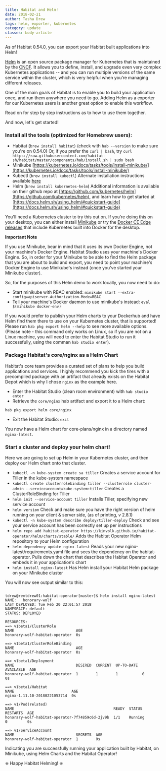 ```yaml
---
title: Habitat and Helm!
date: 2018-02-21
author: Tasha Drew
tags: helm, exporter, kubernetes
category: update
classes: body-article
---
```


As of Habitat 0.54.0, you can export your Habitat built applications into Helm! 

[Helm](https://helm.sh/) is an open source package manager for Kubernetes that is maintained by the [CNCF](https://www.cncf.io/). It allows you to define, install, and upgrade even very complex Kubernetes applications -- and you can run multiple versions of the same service within the cluster, which is very helpful when you’re managing different releases.

One of the main goals of Habitat is to enable you to build your application once, and run them anywhere you need to go. Adding Helm as a exporter for our Kubernetes users is another great option to enable this workflow.

Read on for step by step instructions as to how to use them together.  

And now, let's get started! 

### Install all the tools (optimized for Homebrew users): 

* Habitat (`brew install habitat`) (check with `hab --version` to make sure you're on 0.54.0) Or, if you prefer the `curl | bash`, try `curl https://raw.githubusercontent.com/habitat-sh/habitat/master/components/hab/install.sh | sudo bash`
* Minikube [https://kubernetes.io/docs/tasks/tools/install-minikube/](https://kubernetes.io/docs/tasks/tools/install-minikube/) 
* Kubectl (`brew install kubectl`) Alternate installation instructions available [here](https://kubernetes.io/docs/tasks/tools/install-kubectl/)
* Helm (`brew install kubernetes-helm`) Additional information is available on their github repo at [https://github.com/kubernetes/helm](https://github.com/kubernetes/helm), and learn how to get started at [https://docs.helm.sh/using_helm/#quickstart-guide](https://docs.helm.sh/using_helm/#quickstart-guide)

You'll need a Kubernetes cluster to try this out on. If you're doing this on your desktop, you can either install [Minikube](https://kubernetes.io/docs/tasks/tools/install-minikube/) or try the [Docker CE Edge releases](https://docs.docker.com/edge/) that include Kubernetes built into Docker for the desktop.

**Important Note** 

If you use Minikube, bear in mind that it uses its own Docker Engine, not your machine's Docker Engine. Habitat Studio uses your machine's Docker Engine. So, in order for your Minikube to be able to find the Helm package that you are about to build and export, you need to point your machine's Docker Engine to use Minikube's instead (once you've started your Minikube cluster).

So, for the purposes of this Helm demo to work locally, you now need to do: 

* Start minikube with RBAC enabled: `minikube start --extra-config=apiserver.Authorization.Mode=RBAC` 
* Tell your machine's Docker daemon to use minikube's instead: `eval $(minikube docker-env)`

If you would prefer to publish your Helm charts to your Dockerhub and have Helm find them there to use on your Kubernetes cluster, that is supported! Please run `hab pkg export helm --help` to see more available options. (Please note - this command only works on Linux, so if you are not on a Linux machine, you will need to enter the Habitat Studio to run it successfully, using the comman `hab studio enter`). 

### Package Habitat's core/nginx as a Helm Chart

Habitat's core team provides a curated set of plans to help you build applications and services. I highly recommend you kick the tires with a precompiled package with an artifact that already exists on the Habitat Depot which is why I chose `nginx` as the example here.

* Enter the Habitat Studio (clean room environment) with `hab studio enter`
* Retrieve the `core/nginx` hab artifact and export it to a Helm chart:

`hab pkg export helm core/nginx`

* Exit the Habitat Studio: `exit`

You now have a Helm chart for core-plans/nginx in a directory named `nginx-latest`.

### Start a cluster and deploy your helm chart!

Here we are going to set up Helm in your Kubernetes cluster, and then deploy our Helm chart onto that cluster.

* `kubectl -n kube-system create sa tiller` Creates a service account for Tiller in the kube-system namespace
* `kubectl create clusterrolebinding tiller --clusterrole cluster-admin --serviceaccount=kube-system:tiller` Creates a ClusterRoleBinding for Tiller
* `helm init --service-account tiller` Installs Tiller, specifying new service account 
* `helm version` Check and make sure you have the right version of helm running on your client & server side, (as of printing, v 2.8.1) 
* `kubectl -n kube-system describe deploy/tiller-deploy` Check and see your service account has been correctly set up per instructions
* `helm repo add habitat-operator https://kinvolk.github.io/habitat-operator/helm/charts/stable/` Adds the Habitat Operator Helm repository to your Helm configuration
* `helm dependency update nginx-latest` Reads your new nginx-latest/requirements.yaml file and sees the dependency on the habitat-operator. Pulls down the chart that describes the Habitat Operator and embeds it in your application’s chart
* `helm install nginx-latest` Has Helm install your Habitat Helm package on your Minikube cluster

You will now see output similar to this: 

```

tdrew@remtdrew01:habitat-operator[master]$ helm install nginx-latest
NAME:   honorary-wolf
LAST DEPLOYED: Tue Feb 20 22:01:57 2018
NAMESPACE: default
STATUS: DEPLOYED

RESOURCES:
==> v1beta1/ClusterRole
NAME                            AGE
honorary-wolf-habitat-operator  0s

==> v1beta1/ClusterRoleBinding
NAME                            AGE
honorary-wolf-habitat-operator  0s

==> v1beta1/Deployment
NAME                            DESIRED  CURRENT  UP-TO-DATE  AVAILABLE  AGE
honorary-wolf-habitat-operator  1        1        1           0          0s

==> v1beta1/Habitat
NAME                          AGE
nginx-1.11.10-20180221053714  0s

==> v1/Pod(related)
NAME                                             READY  STATUS             RESTARTS  AGE
honorary-wolf-habitat-operator-7f74859c6d-2jv9b  1/1    Running            0         0s

==> v1/ServiceAccount
NAME                            SECRETS  AGE
honorary-wolf-habitat-operator  1        0s

```

Indicating you are successfully running your application built by Habitat, on Minikube, using Helm Charts and the Habitat Operator! 

⎈ Happy Habitat Helming! ⎈


